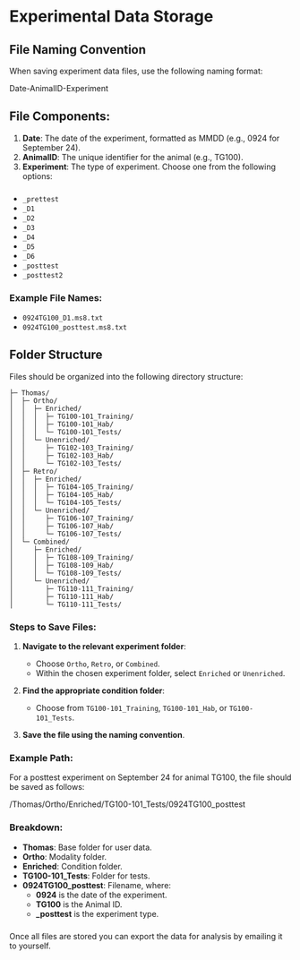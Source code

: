 # Experimental Data Storage

## File Naming Convention

When saving experiment data files, use the following naming format:

Date-AnimalID-Experiment

## File Components:
1. **Date**: The date of the experiment, formatted as MMDD (e.g., 0924 for September 24).
2. **AnimalID**: The unique identifier for the animal (e.g., TG100).
3. **Experiment**: The type of experiment. Choose one from the following options:
###
   - `_prettest`
   - `_D1`
   - `_D2`
   - `_D3`
   - `_D4`
   - `_D5`
   - `_D6`
   - `_posttest`
   - `_posttest2`

### Example File Names:
- `0924TG100_D1.ms8.txt`
- `0924TG100_posttest.ms8.txt`

## Folder Structure

Files should be organized into the following directory structure:

``` { .sh .no-copy }
├─ Thomas/
│  ├─ Ortho/
│  │  ├─ Enriched/
│  │  │  ├─ TG100-101_Training/
│  │  │  ├─ TG100-101_Hab/
│  │  │  └─ TG100-101_Tests/
│  │  └─ Unenriched/
│  │     ├─ TG102-103_Training/
│  │     ├─ TG102-103_Hab/
│  │     └─ TG102-103_Tests/
│  ├─ Retro/
│  │  ├─ Enriched/
│  │  │  ├─ TG104-105_Training/
│  │  │  ├─ TG104-105_Hab/
│  │  │  └─ TG104-105_Tests/
│  │  └─ Unenriched/
│  │     ├─ TG106-107_Training/
│  │     ├─ TG106-107_Hab/
│  │     └─ TG106-107_Tests/
│  └─ Combined/
│     ├─ Enriched/
│     │  ├─ TG108-109_Training/
│     │  ├─ TG108-109_Hab/
│     │  └─ TG108-109_Tests/
│     └─ Unenriched/
│        ├─ TG110-111_Training/
│        ├─ TG110-111_Hab/
│        └─ TG110-111_Tests/
```


### Steps to Save Files:
1. **Navigate to the relevant experiment folder**:
   - Choose `Ortho`, `Retro`, or `Combined`.
   - Within the chosen experiment folder, select `Enriched` or `Unenriched`.

2. **Find the appropriate condition folder**:
   - Choose from `TG100-101_Training`, `TG100-101_Hab`, or `TG100-101_Tests`.

3. **Save the file using the naming convention**.

### Example Path:
For a posttest experiment on September 24 for animal TG100, the file should be saved as follows:

/Thomas/Ortho/Enriched/TG100-101_Tests/0924TG100_posttest


### Breakdown:
- **Thomas**: Base folder for user data.
- **Ortho**: Modality folder.
- **Enriched**: Condition folder.
- **TG100-101_Tests**: Folder for tests.
- **0924TG100_posttest**: Filename, where:
  - **0924** is the date of the experiment.
  - **TG100** is the Animal ID.
  - **_posttest** is the experiment type.

###

Once all files are stored you can export the data for analysis by emailing it to yourself.


